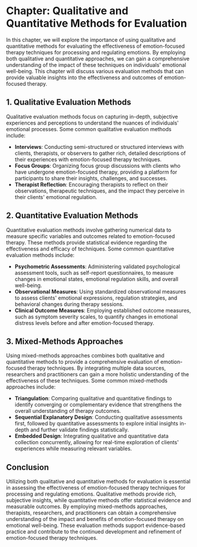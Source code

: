 Chapter: Qualitative and Quantitative Methods for Evaluation
============================================================

In this chapter, we will explore the importance of using qualitative and quantitative methods for evaluating the effectiveness of emotion-focused therapy techniques for processing and regulating emotions. By employing both qualitative and quantitative approaches, we can gain a comprehensive understanding of the impact of these techniques on individuals' emotional well-being. This chapter will discuss various evaluation methods that can provide valuable insights into the effectiveness and outcomes of emotion-focused therapy.

**1. Qualitative Evaluation Methods**
-------------------------------------

Qualitative evaluation methods focus on capturing in-depth, subjective experiences and perceptions to understand the nuances of individuals' emotional processes. Some common qualitative evaluation methods include:

* **Interviews**: Conducting semi-structured or structured interviews with clients, therapists, or observers to gather rich, detailed descriptions of their experiences with emotion-focused therapy techniques.
* **Focus Groups**: Organizing focus group discussions with clients who have undergone emotion-focused therapy, providing a platform for participants to share their insights, challenges, and successes.
* **Therapist Reflection**: Encouraging therapists to reflect on their observations, therapeutic techniques, and the impact they perceive in their clients' emotional regulation.

**2. Quantitative Evaluation Methods**
--------------------------------------

Quantitative evaluation methods involve gathering numerical data to measure specific variables and outcomes related to emotion-focused therapy. These methods provide statistical evidence regarding the effectiveness and efficacy of techniques. Some common quantitative evaluation methods include:

* **Psychometric Assessments**: Administering validated psychological assessment tools, such as self-report questionnaires, to measure changes in emotional states, emotional regulation skills, and overall well-being.
* **Observational Measures**: Using standardized observational measures to assess clients' emotional expressions, regulation strategies, and behavioral changes during therapy sessions.
* **Clinical Outcome Measures**: Employing established outcome measures, such as symptom severity scales, to quantify changes in emotional distress levels before and after emotion-focused therapy.

**3. Mixed-Methods Approaches**
-------------------------------

Using mixed-methods approaches combines both qualitative and quantitative methods to provide a comprehensive evaluation of emotion-focused therapy techniques. By integrating multiple data sources, researchers and practitioners can gain a more holistic understanding of the effectiveness of these techniques. Some common mixed-methods approaches include:

* **Triangulation**: Comparing qualitative and quantitative findings to identify converging or complementary evidence that strengthens the overall understanding of therapy outcomes.
* **Sequential Explanatory Design**: Conducting qualitative assessments first, followed by quantitative assessments to explore initial insights in-depth and further validate findings statistically.
* **Embedded Design**: Integrating qualitative and quantitative data collection concurrently, allowing for real-time exploration of clients' experiences while measuring relevant variables.

Conclusion
----------

Utilizing both qualitative and quantitative methods for evaluation is essential in assessing the effectiveness of emotion-focused therapy techniques for processing and regulating emotions. Qualitative methods provide rich, subjective insights, while quantitative methods offer statistical evidence and measurable outcomes. By employing mixed-methods approaches, therapists, researchers, and practitioners can obtain a comprehensive understanding of the impact and benefits of emotion-focused therapy on emotional well-being. These evaluation methods support evidence-based practice and contribute to the continued development and refinement of emotion-focused therapy techniques.
